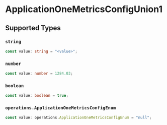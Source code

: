 # ApplicationOneMetricsConfigUnion1


## Supported Types

### `string`

```typescript
const value: string = "<value>";
```

### `number`

```typescript
const value: number = 1284.03;
```

### `boolean`

```typescript
const value: boolean = true;
```

### `operations.ApplicationOneMetricsConfigEnum`

```typescript
const value: operations.ApplicationOneMetricsConfigEnum = "null";
```

